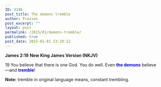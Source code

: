 ```yaml
---
ID: 3196
post_title: The demons tremble
author: Praison
post_excerpt: ""
layout: post
permalink: /2015/01/demons-tremble/
published: true
post_date: 2015-01-01 23:29:12
---
```

<strong>James 2:19</strong>
<strong> New King James Version (NKJV)</strong>

19 You believe that there is one God. You do well. Even <span style="color: #0000ff;"><strong>the demons</strong></span> believe—and <span style="color: #0000ff;"><strong>tremble</strong></span>!

<strong>Note:</strong> tremble in original language means, constant trembling.